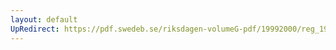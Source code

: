 ```yaml
---
layout: default
UpRedirect: https://pdf.swedeb.se/riksdagen-volumeG-pdf/19992000/reg_19992000/reg_19992000_0458.pdf
---
```

